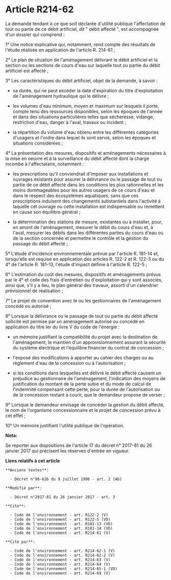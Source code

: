 # Article R214-62

La demande tendant à ce que soit déclarée d'utilité publique l'affectation de tout ou partie de ce débit artificiel, dit "
débit affecté ", est accompagnée d'un dossier qui comprend : 

1° Une notice explicative qui, notamment, rend compte des résultats de l'étude réalisée en application de l'article R.
214-61 ; 

2° Le plan de situation de l'aménagement délivrant le débit artificiel et la section ou les sections de cours d'eau sur
laquelle tout ou partie du débit artificiel est affecté ; 

3° Les caractéristiques du débit artificiel, objet de la demande, à savoir :

- sa durée, qui ne peut excéder la date d'expiration du titre d'exploitation de l'aménagement hydraulique qui le délivre ;

- les volumes d'eau minimum, moyen et maximum sur lesquels il porte, compte tenu des ressources disponibles, selon les
époques de l'année et dans des situations particulières telles que sécheresse, vidange, restriction d'eau, danger à l'aval,
travaux ou incident ;

- la répartition du volume d'eau obtenu entre les différentes catégories d'usagers et l'ordre dans lequel ils sont servis,
selon les époques et situations considérées ; 

4° La présentation des mesures, dispositifs et aménagements nécessaires à la mise en oeuvre et à la surveillance du débit
affecté dont la charge incombe à l'affectataire, notamment :

- les prescriptions qu'il conviendrait d'imposer aux installations et ouvrages existants pour assurer la délivrance ou le
passage de tout ou partie de ce débit affecté dans les conditions les plus rationnelles et les moins dommageables pour les
autres usagers de ce cours d'eau et dans le respect des écosystèmes aquatiques, sans que ces prescriptions induisent des
changements substantiels dans l'activité à laquelle cet ouvrage ou cette installation est indispensable ou remettent en cause
son équilibre général ;

- la détermination des stations de mesure, existantes ou à installer, pour, en amont de l'aménagement, mesurer le débit du
cours d'eau et, à l'aval, mesurer les débits dans les différentes parties du cours d'eau ou de la section concernée et
permettre le contrôle et la gestion du passage du débit affecté ; 

5° L'étude d'incidence environnementale prévue par l'article R. 181-14 et, lorsqu'elle est requise en application des
articles R. 122-2 et R. 122-3 ou du 4° de l'article R. 181-13, l'étude d'impact définie à l'article R. 122-5 ; 

6° L'estimation du coût des mesures, dispositifs et aménagements prévus par le 4° et celle des frais d'entretien ou
d'exploitation qui y sont associés, ainsi que, s'il y a lieu, le plan général des travaux, assorti d'un calendrier
prévisionnel de réalisation ; 

7° Le projet de convention avec le ou les gestionnaires de l'aménagement concédé ou autorisé ; 

8° Lorsque la délivrance ou le passage de tout ou partie du débit affecté sollicité est permise par un aménagement autorisé
ou concédé en application du titre Ier du livre V du code de l'énergie :

- un mémoire justifiant la compatibilité du projet avec la destination de l'aménagement, le maintien d'un approvisionnement
assurant la sécurité du système électrique et l'équilibre financier du contrat de concession ;

- l'exposé des modifications à apporter au cahier des charges ou au règlement d'eau de la concession ou à l'autorisation ;

- si les conditions dans lesquelles est délivré le débit affecté causent un préjudice au gestionnaire de l'aménagement,
l'indication des moyens de justification du montant de la perte subie et du mode de calcul de l'indemnité compensant cette
perte, pour la durée de l'autorisation ou de la concession restant à courir, que le demandeur propose de verser ; 

9° Lorsque le demandeur envisage de concéder la gestion du débit affecté, le nom de l'organisme concessionnaire et le projet
de concession prévu à cet effet ; 

10° Un mémoire justifiant l'utilité publique de l'opération.

**Nota:**

Se reporter aux dispositions de l'article 17 du décret n° 2017-81 du 26 janvier 2017 qui précisent les réserves d'entrée en
vigueur.

**Liens relatifs à cet article**

	**Anciens textes**:

	  - Décret n°96-626 du 9 juillet 1996 - art. 2 (Ab)

	**Modifié par**:

	  - Décret n°2017-81 du 26 janvier 2017 - art. 3

	**Cite**:

	  - Code de l'environnement - art. R122-2 (V)
	  - Code de l'environnement - art. R122-5 (VD)
	  - Code de l'environnement - art. R181-13 (VD)
	  - Code de l'environnement - art. R181-14 (VD)
	  - Code de l'environnement - art. R214-61 (V)

	**Cité par**:

	  - Code de l'environnement - art. R214-62-1 (V)
	  - Code de l'environnement - art. R214-62-2 (V)
	  - Code de l'environnement - art. R214-63 (V)
	  - Code de l'environnement - art. R214-64 (V)
	  - Code de l'environnement - art. R214-65-1 (VD)
	  - Code de l'environnement - art. R214-69 (V)
